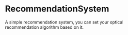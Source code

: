 # RecommendationSystem
A simple recommendation system, you can set your optical recommendation algorithm based on it.
